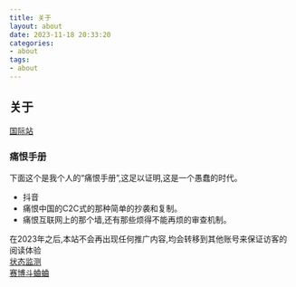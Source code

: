 ```yaml
---
title: 关于
layout: about
date: 2023-11-18 20:33:20
categories: 
- about
tags:
- about
---
```


## **关于**
[国际站](https://mei.lv)        
### 痛恨手册

下面这个是我个人的“痛恨手册”,这足以证明,这是一个愚蠢的时代。   

* 抖音
* 痛恨中国的C2C式的那种简单的抄袭和复制。
* 痛恨互联网上的那个墙,还有那些烦得不能再烦的审查机制。


在2023年之后,本站不会再出现任何推广内容,均会转移到其他账号来保证访客的阅读体验  
[状态监测](https://status.mmeiblog.cn/status/website)   
[赛博斗蛐蛐](https://status.linuxcat.top/)
